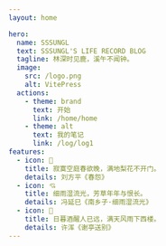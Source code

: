 ```yaml
---
layout: home

hero:
  name: SSSUNGL
  text: SSSUNGL'S LIFE RECORD BLOG
  tagline: 林深时见鹿，溪午不闻钟。
  image:
    src: /logo.png
    alt: VitePress
  actions:
    - theme: brand
      text: 开始
      link: /home/home
    - theme: alt
      text: 我的笔记
      link: /log/log1
features:
  - icon: 🎇
    title: 寂寞空庭春欲晚，满地梨花不开门。
    details: 刘方平《春怨》
  - icon: 💘
    title: 细雨湿流光，芳草年年与恨长。
    details: 冯延巳《南乡子·细雨湿流光》
  - icon: 🍻
    title: 日暮酒醒人已远，满天风雨下西楼。
    details: 许浑《谢亭送别》
---
```

